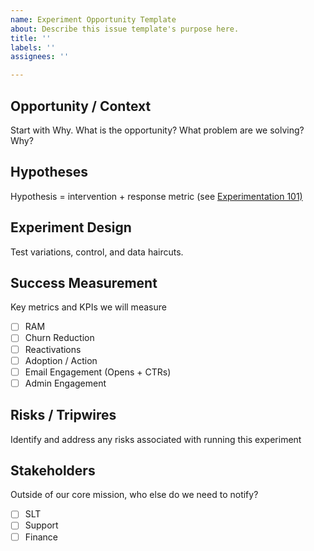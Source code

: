 ```yaml
---
name: Experiment Opportunity Template
about: Describe this issue template's purpose here.
title: ''
labels: ''
assignees: ''

---
```


## Opportunity / Context
Start with Why.
What is the opportunity? What problem are we solving? Why?

## Hypotheses
Hypothesis = intervention + response metric (see [Experimentation 101)](https://docs.google.com/presentation/d/1HBGPO3ctXMy15xAx5WCAYWOKiFUhRjG4bIatuN84MsU/edit#slide=id.gbaca961afa_0_235)

## Experiment Design
Test variations, control, and data haircuts. 

## Success Measurement
Key metrics and KPIs we will measure 

- [ ] RAM
- [ ] Churn Reduction
- [ ] Reactivations
- [ ] Adoption / Action
- [ ] Email Engagement (Opens + CTRs)
- [ ] Admin Engagement

## Risks / Tripwires
Identify and address any risks associated with running this experiment

## Stakeholders
Outside of our core mission, who else do we need to notify?

- [ ] SLT
- [ ] Support
- [ ] Finance
